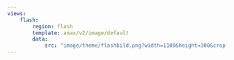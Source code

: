 ```yaml
---
views:
    flash:
        region: flash
        template: anax/v2/image/default
        data:
            src: "image/theme/flashbild.png?width=1100&height=300&crop-to-fit&area=0,0,30,0"
---
```

